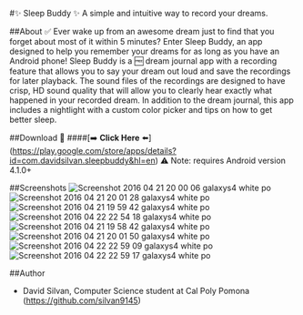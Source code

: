 #:sparkles: Sleep Buddy :sparkles:
A simple and intuitive way to record your dreams.

##About :white_check_mark:
Ever wake up from an awesome dream just to find that you forget about most of it within 5 minutes? Enter Sleep Buddy, an app designed to help you remember your dreams for as long as you have an Android phone! Sleep Buddy is a :free: dream journal app with a recording feature that allows you to say your dream out loud and save the recordings for later playback. The sound files of the recordings are designed to have crisp, HD sound quality that will allow you to clearly hear exactly what happened in your recorded dream. In addition to the dream journal, this app includes a nightlight with a custom color picker and tips on how to get better sleep.

##Download :calling:
####[:arrow_right: **Click Here** :arrow_left:] (https://play.google.com/store/apps/details?id=com.davidsilvan.sleepbuddy&hl=en)
:warning: Note: requires Android version 4.1.0+

##Screenshots
<img src='http://s31.postimg.org/h0p5ur4p7/Screenshot_2016_04_21_20_00_06_galaxys4_white_po.png' border='0' alt="Screenshot 2016 04 21 20 00 06 galaxys4 white po" />
<img src='http://s31.postimg.org/l2690ewzv/Screenshot_2016_04_21_20_01_28_galaxys4_white_po.png' border='0' alt="Screenshot 2016 04 21 20 01 28 galaxys4 white po" />
<img src='http://s31.postimg.org/wngf84ih7/Screenshot_2016_04_21_19_59_42_galaxys4_white_po.png' border='0' alt="Screenshot 2016 04 21 19 59 42 galaxys4 white po" />
<img src='http://s31.postimg.org/bwxw6jtl7/Screenshot_2016_04_22_22_54_18_galaxys4_white_po.png' border='0' alt="Screenshot 2016 04 22 22 54 18 galaxys4 white po" />
<img src='http://s31.postimg.org/biwk6y9hn/Screenshot_2016_04_21_19_58_42_galaxys4_white_po.png' border='0' alt="Screenshot 2016 04 21 19 58 42 galaxys4 white po" />
<img src='http://s31.postimg.org/4d4t4i0ej/Screenshot_2016_04_21_20_01_50_galaxys4_white_po.png' border='0' alt="Screenshot 2016 04 21 20 01 50 galaxys4 white po" />
<img src='http://s31.postimg.org/a8yqrwfpn/Screenshot_2016_04_22_22_59_09_galaxys4_white_po.png' border='0' alt="Screenshot 2016 04 22 22 59 09 galaxys4 white po" />
<img src='http://s31.postimg.org/4m6z862kr/Screenshot_2016_04_22_22_59_17_galaxys4_white_po.png' border='0' alt="Screenshot 2016 04 22 22 59 17 galaxys4 white po" />

##Author
- David Silvan, Computer Science student at Cal Poly Pomona (https://github.com/silvan9145)
